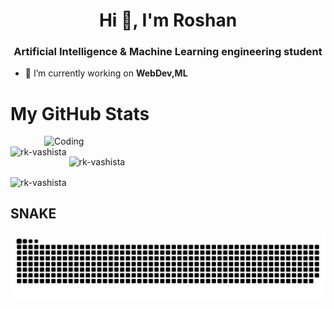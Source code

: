 

<h1 align="center">Hi 👋, I'm Roshan</h1>
<h3 align="center">Artificial Intelligence & Machine Learning engineering student</h3>

- 🔭 I’m currently working on **WebDev,ML**

<p align="left">



# My GitHub Stats
</p>

<img align="right" alt="Coding" width="450" src="https://media1.tenor.com/m/41I-iMyClCgAAAAd/programmer-programming.gif">





<p align="left">
</p>




<p><img align="left" src="https://github-readme-stats.vercel.app/api/top-langs?username=rk-vashista&show_icons=true&locale=en&layout=compact"alt="rk-vashista" /></p>  
<br/>
<p> <img align="center" src="https://github-readme-stats.vercel.app/api?username=rk-vashista&show_icons=true&locale=en" alt="rk-vashista" /></p>
<p><img align="center" src="https://github-readme-streak-stats.herokuapp.com/?user=rk-vashista&" alt="rk-vashista" /></p>

## SNAKE
![](https://raw.githubusercontent.com/rk-vashista/snake/output/github-contribution-grid-snake-dark.svg)
